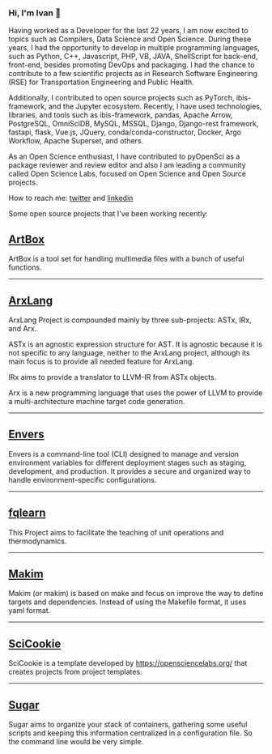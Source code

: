 ### Hi, I'm Ivan 👋

Having worked as a Developer for the last 22 years, I am now excited to topics such as Compilers, Data Science and Open Science. During these years, I had the opportunity to develop in multiple programming languages, such as Python, C++, Javascript, PHP, VB, JAVA, ShellScript for back-end, front-end, besides promoting DevOps and packaging. I had the chance to contribute to a few scientific projects as in Research Software Engineering (RSE) for Transportation Engineering and Public Health.

Additionally, I contributed to open source projects such as PyTorch, ibis-framework, and the Jupyter ecosystem. Recently, I have used technologies, libraries, and tools such as ibis-framework, pandas, Apache Arrow, PostgreSQL, OmniSciDB, MySQL, MSSQL, Django, Django-rest framework, fastapi, flask, Vue.js, JQuery, conda/conda-constructor, Docker, Argo Workflow, Apache Superset, and others.

As an Open Science enthusiast, I have contributed to pyOpenSci as a package reviewer and review editor and also I am leading a community called Open Science Labs, focused on Open Science and Open Source projects.

How to reach me: [twitter](https://twitter.com/xmnlab) and [linkedin](https://www.linkedin.com/in/ivan-ogasawara/)

Some open source projects that I've been working recently:


## [ArtBox](https://osl-incubator.github.io/artbox/)

ArtBox is a tool set for handling multimedia files with a bunch of useful
functions.

---

## [ArxLang](https://arxlang.github.io/)

ArxLang Project is compounded mainly by three sub-projects: ASTx, IRx, and Arx.

ASTx is an agnostic expression structure for AST. It is agnostic because it is
not specific to any language, neither to the ArxLang project, although its main
focus is to provide all needed feature for ArxLang.

IRx aims to provide a translator to LLVM-IR from ASTx objects.

Arx is a new programming language that uses the power of LLVM to provide a
multi-architecture machine target code generation.

---

## [Envers](https://osl-incubator.github.io/envers/)

Envers is a command-line tool (CLI) designed to manage and version environment
variables for different deployment stages such as staging, development, and
production. It provides a secure and organized way to handle
environment-specific configurations.

---

## [fqlearn](https://osl-pocs.github.io/fqlearn/)

This Project aims to facilitate the teaching of unit operations and
thermodynamics.

---

## [Makim](https://osl-incubator.github.io/makim/)

Makim (or makim) is based on make and focus on improve the way to define targets
and dependencies. Instead of using the Makefile format, it uses yaml format.

---

## [SciCookie](https://osl-incubator.github.io/scicookie)

SciCookie is a template developed by <https://opensciencelabs.org/> that creates
projects from project templates.

---

## [Sugar](https://osl-incubator.github.io/sugar/)

Sugar aims to organize your stack of containers, gathering some useful scripts
and keeping this information centralized in a configuration file. So the command
line would be very simple.
